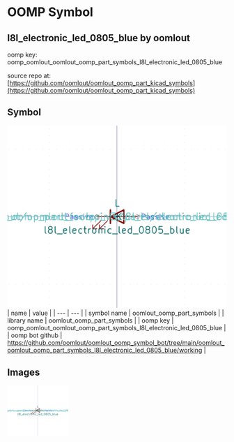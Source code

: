 # OOMP Symbol  
## l8l_electronic_led_0805_blue  by oomlout  
  
oomp key: oomp_oomlout_oomlout_oomp_part_symbols_l8l_electronic_led_0805_blue  
  
source repo at: [https://github.com/oomlout/oomlout_oomp_part_kicad_symbols](https://github.com/oomlout/oomlout_oomp_part_kicad_symbols)  
## Symbol  
  
[![working.png](working_600.png)](working.png)  
| name | value | 
| --- | --- | 
| symbol name | oomlout_oomp_part_symbols | 
| library name | oomlout_oomp_part_symbols | 
| oomp key | oomp_oomlout_oomlout_oomp_part_symbols_l8l_electronic_led_0805_blue | 
| oomp bot github | https://github.com/oomlout/oomlout_oomp_symbol_bot/tree/main/oomlout_oomlout_oomp_part_symbols_l8l_electronic_led_0805_blue/working | 
## Images  
  
[![working.png](working_140.png)](working.png)  
